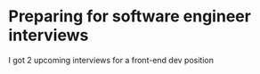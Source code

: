 # Preparing for software engineer interviews

I got 2 upcoming interviews for a front-end dev position
